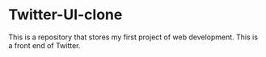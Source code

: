 # Twitter-UI-clone
This is a repository that stores my first project of web development. This is a front end of Twitter.
